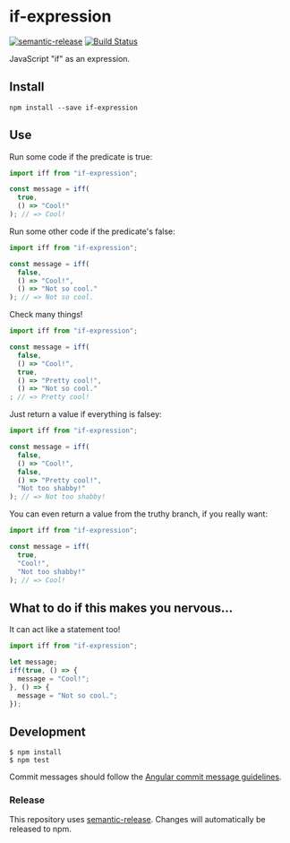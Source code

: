 # if-expression

[![semantic-release](https://img.shields.io/badge/%20%20%F0%9F%93%A6%F0%9F%9A%80-semantic--release-e10079.svg?style=flat-square)](https://github.com/semantic-release/semantic-release) [![Build Status](https://travis-ci.org/phuu/if-expression.svg?branch=master)](https://travis-ci.org/phuu/if-expression)

JavaScript "if" as an expression.

## Install

```
npm install --save if-expression
```

## Use

Run some code if the predicate is true:

```js
import iff from "if-expression";

const message = iff(
  true,
  () => "Cool!"
); // => Cool!
```

Run some other code if the predicate's false:

```js
import iff from "if-expression";

const message = iff(
  false,
  () => "Cool!",
  () => "Not so cool."
); // => Not so cool.
```

Check many things!

```js
import iff from "if-expression";

const message = iff(
  false,
  () => "Cool!",
  true,
  () => "Pretty cool!",
  () => "Not so cool."
; // => Pretty cool!
```

Just return a value if everything is falsey:

```js
import iff from "if-expression";

const message = iff(
  false,
  () => "Cool!",
  false,
  () => "Pretty cool!",
  "Not too shabby!"
); // => Not too shabby!
```

You can even return a value from the truthy branch, if you really want:

```js
import iff from "if-expression";

const message = iff(
  true,
  "Cool!",
  "Not too shabby!"
); // => Cool!
```

## What to do if this makes you nervous...

It can act like a statement too!

```js
import iff from "if-expression";

let message;
iff(true, () => {
  message = "Cool!";
}, () => {
  message = "Not so cool.";
});
```

## Development

```
$ npm install
$ npm test
```

Commit messages should follow the [Angular commit message guidelines](https://github.com/angular/angular.js/blob/master/CONTRIBUTING.md#commit).

### Release

This repository uses [semantic-release](https://github.com/semantic-release/semantic-release). Changes will automatically be released to npm.
